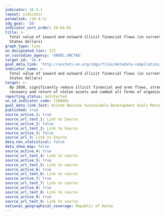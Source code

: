 ```yaml
---
indicator: 16.4.1
layout: indicator
permalink: /16-4-1/
sdg_goal: '16'
indicator_sort_order: 16-04-01
title: >-
  Total value of inward and outward illicit financial flows (in current United
  States dollars)
graph_type: line
un_designated_tier: III
un_custodian_agency: 'UNODC,UNCTAD'
target_id: '16.4'
goal_meta_link: 'http://unstats.un.org/sdgs/files/metadata-compilation/Metadata-Goal-16.pdf'
indicator_name: >-
  Total value of inward and outward illicit financial flows (in current United
  States dollars)
target: >-
  By 2030, significantly reduce illicit financial and arms flows, strengthen the
  recovery and return of stolen assets and combat all forms of organized crime
reporting_status: notstarted
un_sd_indicator_code: C160401
goal_meta_link_text: United Nations Sustainable Development Goals Metadata (pdf 1361kB)
published: true
source_active_1: true
source_url_text_1: Link to Source
source_active_2: false
source_url_text_2: Link to Source
source_active_3: false
source_url_3: Link to Source
data_non_statistical: false
data_show_map: false
source_active_4: true
source_url_text_4: Link to source
source_active_5: true
source_url_text_5: Link to source
source_active_6: true
source_url_text_6: Link to source
source_active_7: true
source_url_text_7: Link to source
source_active_8: true
source_url_text_8: Link to source
source_active_9: true
source_url_text_9: Link to source
national_geographical_coverage: Republic of Korea
---
```

